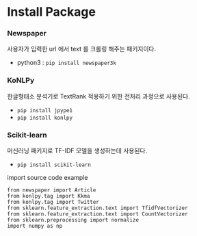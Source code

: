 # Install Package

### Newspaper

사용자가 입력한 url 에서 text 를 크롤링 해주는 패키지이다.

- python3 : `pip install newspaper3k`

### KoNLPy

한글형태소 분석기로 TextRank 적용하기 위한 전처리 과정으로 사용된다.

- `pip install jpype1`
- `pip install konlpy`

### Scikit-learn

머신러닝 패키지로 TF-IDF 모델을 생성하는데 사용된다.

- `pip install scikit-learn`

import source code example

```
from newspaper import Article
from konlpy.tag import Kkma
from konlpy.tag import Twitter
from sklearn.feature_extraction.text import TfidfVectorizer
from sklearn.feature_extraction.text import CountVectorizer
from sklearn.preprocessing import normalize
import numpy as np
```
